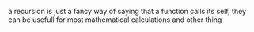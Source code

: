 a recursion is just a fancy way of saying that a function calls its self, they can be usefull for most mathematical calculations and other thing
